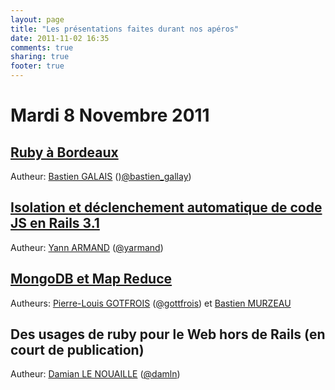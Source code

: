 ```yaml
---
layout: page
title: "Les présentations faites durant nos apéros"
date: 2011-11-02 16:35
comments: true
sharing: true
footer: true
---
```


Mardi 8 Novembre 2011
=

[Ruby à Bordeaux](http://www.slideshare.net/yarmand/ruby-bordeaux)
-
Autheur: [Bastien GALAIS](http://crowdbuzzing.com/) ()[@bastien_gallay](http://twitter.com/#!/bastien_gallay))


[Isolation et déclenchement automatique de code JS en Rails 3.1](/presentations/2011-11-8-yarmand/)
-
Autheur: [Yann ARMAND](http://www.harakys.com) ([@yarmand](http://twitter.com/#!/yarmand))

[MongoDB et Map Reduce](http://www.slideshare.net/pierrerenaudin/apro-rubybdx-mongodb-8112011)
-
Autheurs: [Pierre-Louis GOTFROIS](http://pierrelouisgottfrois.fr/) ([@gottfrois](http://twitter.com/#!/gottfrois)) et [Bastien MURZEAU](http://www.azendoo.com)

Des usages de ruby pour le Web hors de Rails (en court de publication)
-
Autheur: [Damian LE NOUAILLE](http://dln.name/) ([@damln](http://twitter.com/#!/damln))